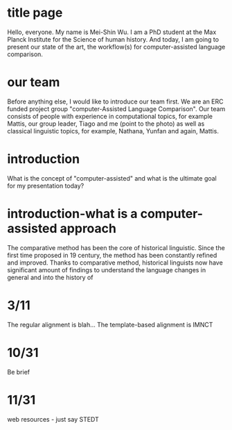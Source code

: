 # title page
Hello, everyone. My name is Mei-Shin Wu. I am a PhD student at the Max Planck Institute for the Science of human history. And today, I am going to present our state of the art, the workflow(s) for computer-assisted language comparison. 

# our team
Before anything else, I would like to introduce our team first. 
We are an ERC funded project group "computer-Assisted Language Comparison". Our team consists of people with experience in computational topics, for example Mattis, our group leader, Tiago and me (point to the photo) as well as classical linguistic topics, for example, Nathana, Yunfan and again, Mattis.

# introduction
What is the concept of "computer-assisted" and what is the ultimate goal for my presentation today?

# introduction-what is a computer-assisted approach
The comparative method has been the core of historical linguistic. Since the first time proposed in 19 century, the method has been constantly refined and improved. Thanks to comparative method, historical linguists now have significant amount of findings to understand the language changes in general and into the history of 

# 3/11
The regular alignment is blah...
The template-based alignment is IMNCT


# 10/31
Be brief



# 11/31
web resources - just say STEDT



